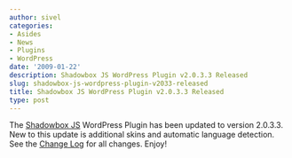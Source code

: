 ```yaml
---
author: sivel
categories:
- Asides
- News
- Plugins
- WordPress
date: '2009-01-22'
description: Shadowbox JS WordPress Plugin v2.0.3.3 Released
slug: shadowbox-js-wordpress-plugin-v2033-released
title: Shadowbox JS WordPress Plugin v2.0.3.3 Released
type: post
---
```


The [Shadowbox JS][1] WordPress Plugin has been updated to version 2.0.3.3. New to this update is additional skins and automatic language detection. See the [Change Log][2] for all changes. Enjoy!

 [1]: http://sivel.net/2008/02/shadowbox-js/
 [2]: http://sivel.net/2008/02/shadowbox-js/#changelog
